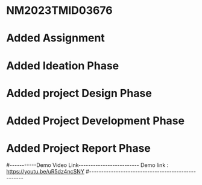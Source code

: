 # NM2023TMID03676
# Added Assignment
# Added Ideation Phase
# Added project Design Phase
# Added Project Development Phase
# Added Project Report Phase
#-----------Demo Video Link-------------------------
Demo link : https://youtu.be/uR5dz4ncSNY
#---------------------------------------------------
